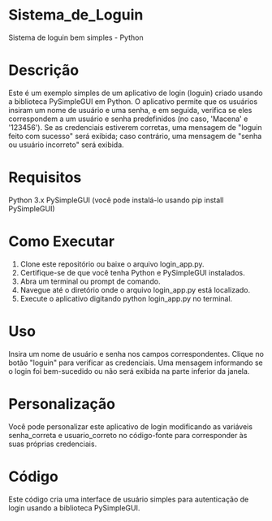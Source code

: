 #  Sistema_de_Loguin
Sistema de loguin bem simples - Python

#  Descrição

Este é um exemplo simples de um aplicativo de login (loguin) criado usando a biblioteca PySimpleGUI em Python. O aplicativo permite que os usuários insiram um nome de usuário e uma senha, e em seguida, verifica se eles correspondem a um usuário e senha predefinidos (no caso, 'Macena' e '123456'). Se as credenciais estiverem corretas, uma mensagem de "loguin feito com sucesso" será exibida; caso contrário, uma mensagem de "senha ou usuário incorreto" será exibida.

#  Requisitos

Python 3.x
PySimpleGUI (você pode instalá-lo usando pip install PySimpleGUI)

#  Como Executar

1. Clone este repositório ou baixe o arquivo login_app.py.
2. Certifique-se de que você tenha Python e PySimpleGUI instalados.
3. Abra um terminal ou prompt de comando.
4. Navegue até o diretório onde o arquivo login_app.py está localizado.
5. Execute o aplicativo digitando python login_app.py no terminal.

#  Uso

Insira um nome de usuário e senha nos campos correspondentes.
Clique no botão "loguin" para verificar as credenciais.
Uma mensagem informando se o login foi bem-sucedido ou não será exibida na parte inferior da janela.

#  Personalização

Você pode personalizar este aplicativo de login modificando as variáveis senha_correta e usuario_correto no código-fonte para corresponder às suas próprias credenciais.

#  Código

Este código cria uma interface de usuário simples para autenticação de login usando a biblioteca PySimpleGUI.
